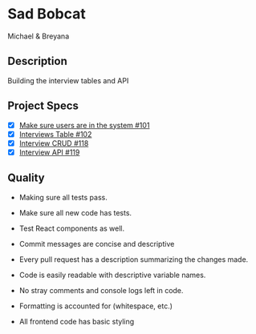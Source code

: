# Sad Bobcat

Michael & Breyana

## Description
Building the interview tables and API

## Project Specs
- [x] [Make sure users are in the system #101](https://github.com/GuildCrafts/interview-app/issues/101)
- [x] [Interviews Table #102](https://github.com/GuildCrafts/interview-app/issues/102)
- [x] [Interview CRUD #118](https://github.com/GuildCrafts/interview-app/issues/118)
- [x] [Interview API #119](https://github.com/GuildCrafts/interview-app/issues/119)

## Quality
* Making sure all tests pass.
* Make sure all new code has tests.
* Test React components as well.

* Commit messages are concise and descriptive
* Every pull request has a description summarizing the changes made.

* Code is easily readable with descriptive variable names.
* No stray comments and console logs left in code.
* Formatting is accounted for (whitespace, etc.)
* All frontend code has basic styling
